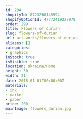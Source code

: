 ```yaml
---
id: 284
shopifyId: 8723260145994
shopifyOptionId: 47772419227978
order: 299
title: Flowers of durian
slug: flowers-of-durian
url: art-works/flowers-of-durian
aliases: []
categories:
- graphics
inStock: true
isVisible: true
location: Ukraine/Home
height: 30
width: 21
date: 2018-01-01T00:00:00Z
materials:
- ink
- marker
- paper
price: 200
mainImage: flowers_durian.jpg
---
```


